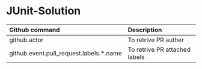# JUnit-Solution

| Github command | Description | 
| :--- | :--- |
| github.actor | To retrive PR auther |
| github.event.pull_request.labels.*.name | To retrive PR attached labels |
